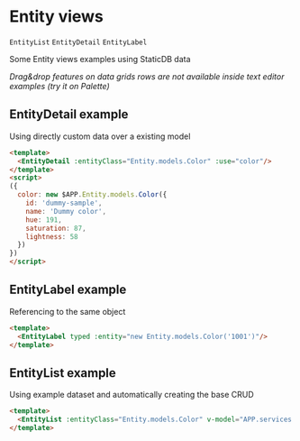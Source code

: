 # Entity views

`EntityList` `EntityDetail` `EntityLabel`

Some Entity views examples using StaticDB data

_Drag&drop features on data grids rows are not available inside text editor examples (try it on Palette)_

## EntityDetail example

Using directly custom data over a existing model

```html
<template>
  <EntityDetail :entityClass="Entity.models.Color" :use="color"/>
</template>
<script>
({
  color: new $APP.Entity.models.Color({
    id: 'dummy-sample',
    name: 'Dummy color',
    hue: 191,
    saturation: 87,
    lightness: 58
  })
})
</script>
```

## EntityLabel example

Referencing to the same object

```html
<template>
  <EntityLabel typed :entity="new Entity.models.Color('1001')"/>
</template>
```

## EntityList example

Using example dataset and automatically creating the base CRUD

```html
<template>
  <EntityList :entityClass="Entity.models.Color" v-model="APP.services.palette.colors" />
</template>
```


